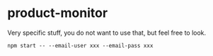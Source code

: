 # product-monitor

Very specific stuff, you do not want to use that, but feel free to look.

```
npm start -- --email-user xxx --email-pass xxx
```